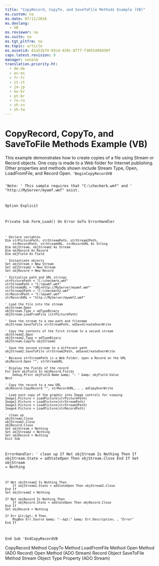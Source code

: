 ```yaml
---
title: "CopyRecord, CopyTo, and SaveToFile Methods Example (VB)"
ms.custom: na
ms.date: 07/11/2016
ms.devlang: 
  - VB
ms.reviewer: na
ms.suite: na
ms.tgt_pltfrm: na
ms.topic: article
ms.assetid: 61a51b74-93cd-439c-877f-f3055499d39f
caps.latest.revision: 9
manager: sonalm
translation.priority.ht: 
  - de-de
  - es-es
  - fr-fr
  - it-it
  - ja-jp
  - ko-kr
  - pt-br
  - ru-ru
  - zh-cn
  - zh-tw
---
```

# CopyRecord, CopyTo, and SaveToFile Methods Example (VB)
<?xml version="1.0" encoding="utf-8"?>
<developerReferenceWithoutSyntaxDocument xmlns="http://ddue.schemas.microsoft.com/authoring/2003/5" xmlns:xlink="http://www.w3.org/1999/xlink" xmlns:xsi="http://www.w3.org/2001/XMLSchema-instance" xsi:schemaLocation="http://ddue.schemas.microsoft.com/authoring/2003/5 http://dduestorage.blob.core.windows.net/ddueschema/developer.xsd">
  <introduction>
    <para>This example demonstrates how to create copies of a file using <legacyLink xlink:href="0514531f-009d-4519-abc3-d727014a39f1">Stream</legacyLink> or <legacyLink xlink:href="db83ed2c-a8e3-460c-8682-64667e4d5d01">Record</legacyLink> objects. One copy is made to a Web folder for Internet publishing. Other properties and methods shown include <legacyLink xlink:href="f6a17e8c-7a28-48d0-bded-76b9e0cf7639">Stream Type</legacyLink>, <legacyBold>Open</legacyBold>, <legacyLink xlink:href="b18d8d38-7354-4a94-b637-6ac035faa433">LoadFromFile</legacyLink>, and <legacyLink xlink:href="ab79a623-88a9-40b6-a017-a658bf19b778">Record Open</legacyLink>.</para>
    <code>'BeginCopyRecordVB

'Note:
' This sample requires that "C:\checkmrk.wmf" and
' "http://MyServer/mywmf.wmf" exist.

Option Explicit

Private Sub Form_Load()
    On Error GoTo ErrorHandler
    
    ' Declare variables
    Dim strPicturePath, strStreamPath, strStream2Path, _
        strRecordPath, strStreamURL, strRecordURL As String
    Dim objStream, objStream2 As Stream
    Dim objRecord As Record
    Dim objField As Field
    
    ' Instantiate objects
    Set objStream = New Stream
    Set objStream2 = New Stream
    Set objRecord = New Record
    
    ' Initialize path and URL strings
    strPicturePath = "C:\checkmrk.wmf"
    strStreamPath = "C:\mywmf.wmf"
    strStreamURL = "URL=http://MyServer/mywmf.wmf"
    strStream2Path = "C:\checkmrk2.wmf"
    strRecordPath = "C:\mywmf.wmf"
    strRecordURL = "http://MyServer/mywmf2.wmf"
    
    ' Load the file into the stream
    objStream.Open
    objStream.Type = adTypeBinary
    objStream.LoadFromFile (strPicturePath)
    
    ' Save the stream to a new path and filename
    objStream.SaveToFile strStreamPath, adSaveCreateOverWrite
       
    ' Copy the contents of the first stream to a second stream
    objStream2.Open
    objStream2.Type = adTypeBinary
    objStream.CopyTo objStream2
    
    ' Save the second stream to a different path
    objStream2.SaveToFile strStream2Path, adSaveCreateOverWrite
    
    ' Because strStreamPath is a Web Folder, open a Record on the URL
    objRecord.Open "", strStreamURL
    
    ' Display the Fields of the record
    For Each objField In objRecord.Fields
        Debug.Print objField.Name &amp; ": " &amp; objField.Value
    Next
    
    ' Copy the record to a new URL
    objRecord.CopyRecord "", strRecordURL, , , adCopyOverWrite
    
    ' Load each copy of the graphic into Image controls for viewing
    Image1.Picture = LoadPicture(strPicturePath)
    Image2.Picture = LoadPicture(strStreamPath)
    Image3.Picture = LoadPicture(strStream2Path)
    Image4.Picture = LoadPicture(strRecordPath)
    
    ' clean up
    objStream.Close
    objStream2.Close
    objRecord.Close
    Set objStream = Nothing
    Set objStream2 = Nothing
    Set objRecord = Nothing
    Exit Sub
    
ErrorHandler:
    ' clean up
    If Not objStream Is Nothing Then
        If objStream.State = adStateOpen Then objStream.Close
    End If
    Set objStream = Nothing
    
    If Not objStream2 Is Nothing Then
        If objStream2.State = adStateOpen Then objStream2.Close
    End If
    Set objStream2 = Nothing
    
    If Not objRecord Is Nothing Then
        If objRecord.State = adStateOpen Then objRecord.Close
    End If
    Set objRecord = Nothing
    
    If Err &lt;&gt; 0 Then
        MsgBox Err.Source &amp; "--&gt;" &amp; Err.Description, , "Error"
    End If
End Sub
'EndCopyRecordVB</code>
  </introduction>
  <relatedTopics>
<link xlink:href="b9bcf272-3c74-479f-95dd-0229a32e98fc">CopyRecord Method</link>
<link xlink:href="b4aa5714-916b-48b8-8b09-cc2708379602">CopyTo Method</link>
<link xlink:href="b18d8d38-7354-4a94-b637-6ac035faa433">LoadFromFile Method</link>
<link xlink:href="ab79a623-88a9-40b6-a017-a658bf19b778">Open Method (ADO Record)</link>
<link xlink:href="d26f48fb-904e-4932-a245-3b4332ca1600">Open Method (ADO Stream)</link>
<link xlink:href="db83ed2c-a8e3-460c-8682-64667e4d5d01">Record Object</link>
<link xlink:href="8a8594f2-422b-4d2e-94f8-7fe337445900">SaveToFile Method</link>
<link xlink:href="0514531f-009d-4519-abc3-d727014a39f1">Stream Object</link>
<link xlink:href="f6a17e8c-7a28-48d0-bded-76b9e0cf7639">Type Property (ADO Stream)</link>
</relatedTopics>
</developerReferenceWithoutSyntaxDocument>